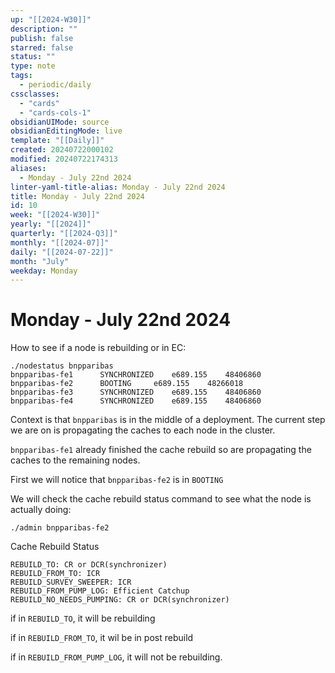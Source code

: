```yaml
---
up: "[[2024-W30]]"
description: ""
publish: false
starred: false
status: ""
type: note
tags:
  - periodic/daily
cssclasses:
  - "cards"
  - "cards-cols-1"
obsidianUIMode: source
obsidianEditingMode: live
template: "[[Daily]]"
created: 20240722000102
modified: 20240722174313
aliases:
  - Monday - July 22nd 2024
linter-yaml-title-alias: Monday - July 22nd 2024
title: Monday - July 22nd 2024
id: 10
week: "[[2024-W30]]"
yearly: "[[2024]]"
quarterly: "[[2024-Q3]]"
monthly: "[[2024-07]]"
daily: "[[2024-07-22]]"
month: "July"
weekday: Monday
---
```


# Monday - July 22nd 2024

How to see if a node is rebuilding or in EC:

```
./nodestatus bnpparibas
bnpparibas-fe1  	SYNCHRONIZED  	e689.155  	48406860
bnpparibas-fe2  	BOOTING  	e689.155  	48266018
bnpparibas-fe3  	SYNCHRONIZED  	e689.155  	48406860
bnpparibas-fe4  	SYNCHRONIZED  	e689.155  	48406860
```

Context is that `bnpparibas` is in the middle of a deployment. The current step we are on is propagating the caches to each node in the cluster.

`bnpparibas-fe1` already finished the cache rebuild so are propagating the caches to the remaining nodes.

First we will notice that `bnpparibas-fe2` is in `BOOTING`

We will check the cache rebuild status command to see what the node is actually doing:

```
./admin bnpparibas-fe2
```

Cache Rebuild Status

```
REBUILD_TO: CR or DCR(synchronizer)
REBUILD_FROM_TO: ICR
REBUILD_SURVEY_SWEEPER: ICR
REBUILD_FROM_PUMP_LOG: Efficient Catchup
REBUILD_NO_NEEDS_PUMPING: CR or DCR(synchronizer)
```

if in `REBUILD_TO`, it will be rebuilding

if in `REBUILD_FROM_TO`, it wil be in post rebuild

if in `REBUILD_FROM_PUMP_LOG`, it will not be rebuilding.
